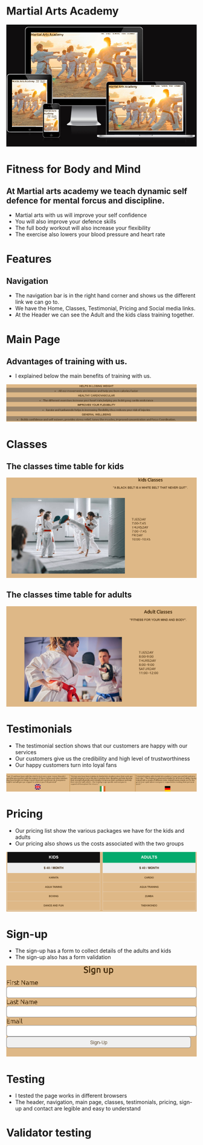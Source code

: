  # Martial Arts Academy

 
<img src="assets/images/Martial-Arts-Academy.PNG">

# Fitness for Body and Mind
## At Martial arts academy we teach dynamic self defence for mental forcus and discipline.
* Martial arts with us will improve your self confidence
* You will also improve your defence skills
* The full body workout will also increase your flexibility
* The exercise also lowers your blood pressure and heart rate

# Features
## Navigation 
* The navigation bar is in the right hand corner and shows us the different link we can go to.
* We have the Home, Classes, Testimonial, Pricing and Social media links.
* At the Header we can see the Adult and the kids class training together.

# Main Page
## Advantages of training with us.
* I explained below the main benefits of training with us.

<img src="assets/images/benefits.png">

# Classes
## The classes time table for kids 

<img src="assets/images/kids.png">

## The classes  time table for adults

<img src="assets/images/adult.png">

# Testimonials 
* The testimonial section shows that our customers are happy with our services
* Our customers give us the credibility and high level of trustworthiness
* Our happy customers turn into loyal fans

<img src="assets/images/testimonials.png">

# Pricing
* Our pricing list show the various packages we have for the kids and adults
* Our pricing also shows us the costs associated with the two groups

<img src="assets/images/pricing.png">

# Sign-up
* The sign-up has a form to collect details of the adults and kids
* The sign-up also has a form validation

<img src="assets/images/signup.png">

# Testing
* I tested the page works in different browsers 
* The header, navigation, main page, classes, testimonials, pricing, sign-up and contact are legible and easy to understand

# Validator testing
